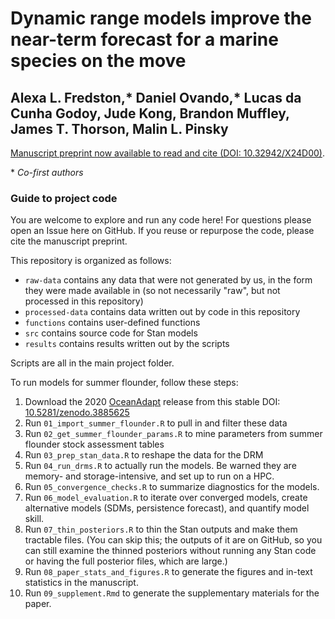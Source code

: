 # Dynamic range models improve the near-term forecast for a marine species on the move

## Alexa L. Fredston,* Daniel Ovando,* Lucas da Cunha Godoy, Jude Kong, Brandon Muffley, James T. Thorson, Malin L. Pinsky

[Manuscript preprint now available to read and cite (DOI: 10.32942/X24D00)](https://doi.org/10.32942/X24D00). 

\* *Co-first authors*
  
### Guide to project code

You are welcome to explore and run any code here! For questions please open an Issue here on GitHub. If you reuse or repurpose the code, please cite the manuscript preprint. 

This repository is organized as follows:

- `raw-data` contains any data that were not generated by us, in the form they were made available in (so not necessarily "raw", but not processed in this repository)
- `processed-data` contains data written out by code in this repository
- `functions` contains user-defined functions
- `src` contains source code for Stan models
- `results` contains results written out by the scripts 

Scripts are all in the main project folder. 

To run models for summer flounder, follow these steps:

1. Download the 2020 [OceanAdapt](oceanadapt.rutgers.edu) release from this stable DOI: [10.5281/zenodo.3885625](https://zenodo.org/record/3885625)
1. Run `01_import_summer_flounder.R` to pull in and filter these data
1. Run `02_get_summer_flounder_params.R` to mine parameters from summer flounder stock assessment tables 
1. Run `03_prep_stan_data.R` to reshape the data for the DRM
1. Run `04_run_drms.R` to actually run the models. Be warned they are memory- and storage-intensive, and set up to run on a HPC. 
1. Run `05_convergence_checks.R` to summarize diagnostics for the models.
1. Run `06_model_evaluation.R` to iterate over converged models, create alternative models (SDMs, persistence forecast), and quantify model skill.
1. Run `07_thin_posteriors.R` to thin the Stan outputs and make them tractable files. (You can skip this; the outputs of it are on GitHub, so you can still examine the thinned posteriors without running any Stan code or having the full posterior files, which are large.) 
1. Run `08_paper_stats_and_figures.R` to generate the figures and in-text statistics in the manuscript.
1. Run `09_supplement.Rmd` to generate the supplementary materials for the paper.
